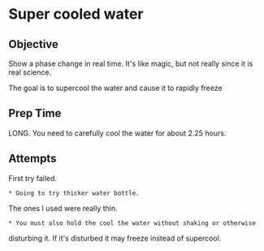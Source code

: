 # Super cooled water
## Objective
Show a phase change in real time.
It's like magic, but not really since it is real science.

The goal is to supercool the water and cause it to rapidly freeze

## Prep Time
LONG.  You need to carefully cool the water for about 2.25 hours.

## Attempts
First try failed.

	* Going to try thicker water bottle.
   The ones I used were really thin.
   
	* You must also hold the cool the water without shaking or otherwise
   disturbing it. If it's disturbed it may freeze instead of supercool.

